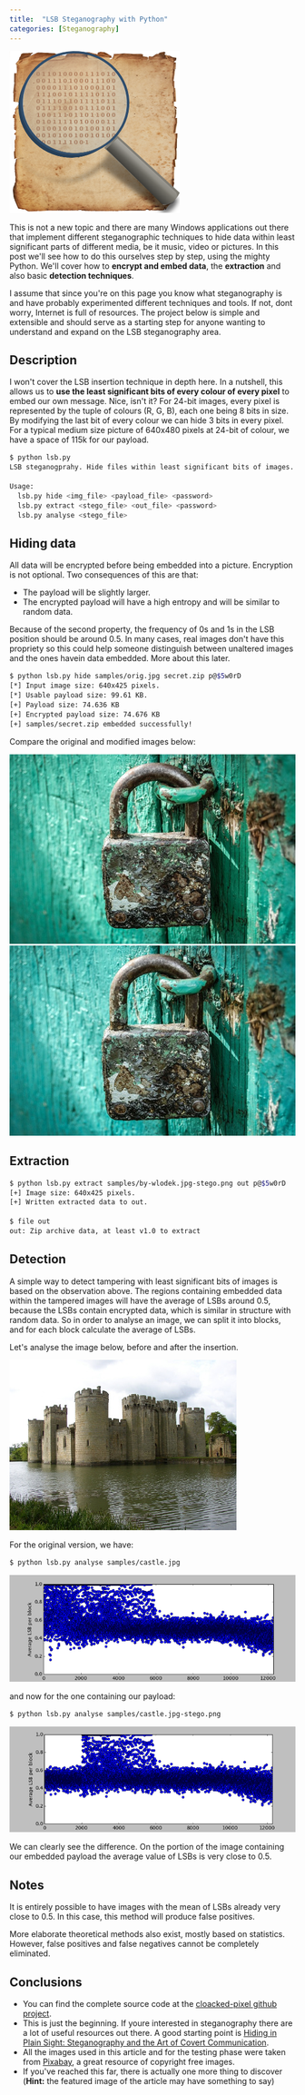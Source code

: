 ```yaml
---
title:  "LSB Steganography with Python"
categories: [Steganography]
---
```


![Logo](/assets/images/cloacked-pixel/logo.png)

This is not a new topic and there are many Windows applications out there that implement different steganographic
techniques to hide data within least significant parts of different media, be it music, video or pictures.
In this post we'll see how to do this ourselves step by step, using the mighty Python. 
We'll cover how to **encrypt and embed data**, the **extraction** and also basic **detection techniques**.

I assume that since you're on this page you know what steganography is 
and have probably experimented different techniques and tools. 
If not, dont worry, Internet is full of resources. 
The project below is simple and extensible and should serve as 
a starting step for anyone wanting to understand and expand on the LSB steganography area.

## Description

I won't cover the LSB insertion technique in depth here. In a nutshell, this allows us to 
**use the least significant bits of every colour of every pixel** to embed our own message. 
Nice, isn't it? 
For 24-bit images, every pixel is represented by the tuple of colours (R, G, B), 
each one being 8 bits in size. By modifying the last bit of every colour we can hide 3 bits in every pixel. 
For a typical medium size picture of 640x480 pixels at 24-bit of colour, we have a space of 115k for our payload.

```bash
$ python lsb.py 
LSB steganogprahy. Hide files within least significant bits of images.

Usage:
  lsb.py hide <img_file> <payload_file> <password>
  lsb.py extract <stego_file> <out_file> <password>
  lsb.py analyse <stego_file>
```

## Hiding data

All data will be encrypted before being embedded into a picture. Encryption is not optional. 
Two consequences of this are that:
* The payload will be slightly larger.
* The encrypted payload will have a high entropy and will be similar to random data.

Because of the second property, the frequency of 0s and 1s in the LSB position should be around 0.5. 
In many cases, real images don't have this propriety so this could help someone distinguish
between unaltered images and the ones havein data embedded. More about this later.

```bash
$ python lsb.py hide samples/orig.jpg secret.zip p@$5w0rD
[*] Input image size: 640x425 pixels.
[*] Usable payload size: 99.61 KB.
[+] Payload size: 74.636 KB 
[+] Encrypted payload size: 74.676 KB 
[+] samples/secret.zip embedded successfully!
```

Compare the original and modified images below:

<img src="/assets/images/cloacked-pixel/orig.jpg" alt="Original image" class="figure-body">

<img src="/assets/images/cloacked-pixel/stego.jpg" alt="Stego image" class="figure-body">
 
## Extraction 

```bash
$ python lsb.py extract samples/by-wlodek.jpg-stego.png out p@$5w0rD 
[+] Image size: 640x425 pixels.
[+] Written extracted data to out.

$ file out 
out: Zip archive data, at least v1.0 to extract
```

## Detection

A simple way to detect tampering with least significant bits of images is based on the observation above.
The regions containing embedded data within the tampered images will have the average of LSBs around 0.5, 
because the LSBs contain encrypted data, which is similar in structure with random data. 
So in order to analyse an image, we can split it into blocks, and for each block calculate the average of LSBs. 

Let's analyse the image below, before and after the insertion.

<img src="/assets/images/cloacked-pixel/castle.jpg" alt="Castle" class="figure-body">

For the original version, we have:

```bash
$ python lsb.py analyse samples/castle.jpg
```

<img src="/assets/images/cloacked-pixel/analysis-orig.png" alt="Analysis original" class="figure-body">

and now for the one containing  our payload:

```bash
$ python lsb.py analyse samples/castle.jpg-stego.png
```

<img src="/assets/images/cloacked-pixel/analysis-stego.png" alt="Analysis stego" class="figure-body">

We can clearly see the difference. On the portion of the image containing our embedded payload 
the average value of LSBs is very close to 0.5.

## Notes

It is entirely possible to have images with the mean of LSBs already very close to 0.5. 
In this case, this method will produce false positives.

More elaborate theoretical methods also exist, mostly based on statistics. 
However, false positives and false negatives cannot be completely eliminated.

## Conclusions

* You can find the complete source code at the [cloacked-pixel github project](https://github.com/livz/cloacked-pixel).
* This is just the beginning. If youre interested in steganography there are a lot of useful resources out there. 
A good starting point is 
[Hiding in Plain Sight: Steganography and the Art of Covert Communication](https://www.amazon.co.uk/Hiding-Plain-Sight-Steganography-Communication/dp/0471444499).
* All the images used in this article and for the testing phase were taken from [Pixabay](https://pixabay.com/), 
a great resource of copyright free images.
* If you've reached this far, there is actually one more thing to discover 
(**Hint:** the featured image of the article may have something to say)
